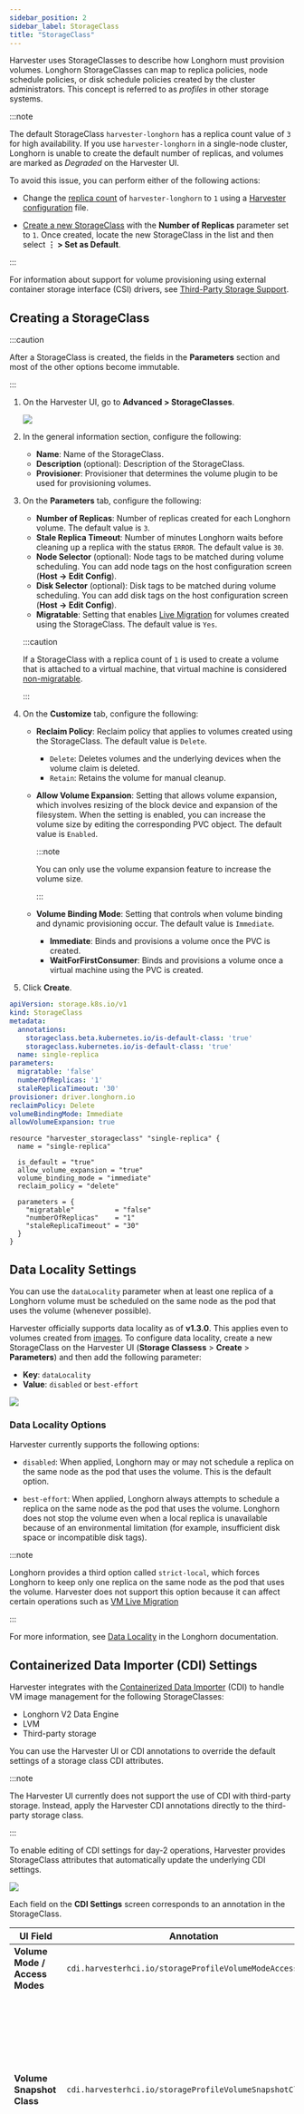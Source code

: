 ```yaml
---
sidebar_position: 2
sidebar_label: StorageClass
title: "StorageClass"
---
```


<head>
  <link rel="canonical" href="https://docs.harvesterhci.io/v1.5/advanced/storageclass"/>
</head>

Harvester uses StorageClasses to describe how Longhorn must provision volumes. Longhorn StorageClasses can map to replica policies, node schedule policies, or disk schedule policies created by the cluster administrators. This concept is referred to as *profiles* in other storage systems.

:::note

The default StorageClass `harvester-longhorn` has a replica count value of `3` for high availability. If you use `harvester-longhorn` in a single-node cluster, Longhorn is unable to create the default number of replicas, and volumes are marked as *Degraded* on the Harvester UI. 

To avoid this issue, you can perform either of the following actions: 

- Change the [replica count](../install/harvester-configuration/#installharvesterstorage_classreplica_count) of `harvester-longhorn` to `1` using a [Harvester configuration](../install/harvester-configuration.md) file. 

- [Create a new StorageClass](../advanced/storageclass.md#creating-a-storageclass) with the **Number of Replicas** parameter set to `1`. Once created, locate the new StorageClass in the list and then select **⋮ > Set as Default**.

:::

For information about support for volume provisioning using external container storage interface (CSI) drivers, see [Third-Party Storage Support](../advanced/csidriver.md).

## Creating a StorageClass

<Tabs>
<TabItem value="ui" label="UI" default>

:::caution

After a StorageClass is created, the fields in the **Parameters** section and most of the other options become immutable.

:::

1. On the Harvester UI, go to **Advanced > StorageClasses**.

    ![](/img/v1.2/storageclass/create_storageclasses_entry.png)

1. In the general information section, configure the following:

    - **Name**: Name of the StorageClass.
    - **Description** (optional): Description of the StorageClass.
    - **Provisioner**: Provisioner that determines the volume plugin to be used for provisioning volumes.

1. On the **Parameters** tab, configure the following:

    - **Number of Replicas**: Number of replicas created for each Longhorn volume. The default value is `3`.
    - **Stale Replica Timeout**: Number of minutes Longhorn waits before cleaning up a replica with the status `ERROR`. The default value is `30`.
    - **Node Selector** (optional): Node tags to be matched during volume scheduling. You can add node tags on the host configuration screen (**Host -> Edit Config**).
    - **Disk Selector** (optional): Disk tags to be matched during volume scheduling. You can add disk tags on the host configuration screen (**Host -> Edit Config**).
    - **Migratable**: Setting that enables [Live Migration](../vm/live-migration.md) for volumes created using the StorageClass. The default value is `Yes`.

    :::caution

    If a StorageClass with a replica count of `1` is used to create a volume that is attached to a virtual machine, that virtual machine is considered [non-migratable](../vm/live-migration.md#non-migratable-virtual-machines).

    :::

1. On the **Customize** tab, configure the following:

    - **Reclaim Policy**: Reclaim policy that applies to volumes created using the StorageClass. The default value is `Delete`.
      - `Delete`: Deletes volumes and the underlying devices when the volume claim is deleted.
      - `Retain`: Retains the volume for manual cleanup.

    - **Allow Volume Expansion**: Setting that allows volume expansion, which involves resizing of the block device and expansion of the filesystem. When the setting is enabled, you can increase the volume size by editing the corresponding PVC object. The default value is `Enabled`.

      :::note

      You can only use the volume expansion feature to increase the volume size.

      :::

    - **Volume Binding Mode**: Setting that controls when volume binding and dynamic provisioning occur. The default value is `Immediate`.
      - **Immediate**: Binds and provisions a volume once the PVC is created.
      - **WaitForFirstConsumer**: Binds and provisions a volume once a virtual machine using the PVC is created.

1. Click **Create**.

</TabItem>
<TabItem value="api" label="API">

```yaml
apiVersion: storage.k8s.io/v1
kind: StorageClass
metadata:
  annotations:
    storageclass.beta.kubernetes.io/is-default-class: 'true'
    storageclass.kubernetes.io/is-default-class: 'true'
  name: single-replica
parameters:
  migratable: 'false'
  numberOfReplicas: '1'
  staleReplicaTimeout: '30'
provisioner: driver.longhorn.io
reclaimPolicy: Delete
volumeBindingMode: Immediate
allowVolumeExpansion: true
```

</TabItem>
<TabItem value="terraform" label="Terraform">

```hcl
resource "harvester_storageclass" "single-replica" {
  name = "single-replica"

  is_default = "true"
  allow_volume_expansion = "true"
  volume_binding_mode = "immediate"
  reclaim_policy = "delete"

  parameters = {
    "migratable"          = "false"
    "numberOfReplicas"    = "1"
    "staleReplicaTimeout" = "30"
  }
}
```

</TabItem>
</Tabs>

## Data Locality Settings

You can use the `dataLocality` parameter when at least one replica of a Longhorn volume must be scheduled on the same node as the pod that uses the volume (whenever possible).

Harvester officially supports data locality as of **v1.3.0**. This applies even to volumes created from [images](../image/upload-image.md). To configure data locality, create a new StorageClass on the Harvester UI (**Storage Classess** > **Create** > **Parameters**) and then add the following parameter:

- **Key**: `dataLocality`
- **Value**: `disabled` or `best-effort`

![](/img/v1.3/storageclass/data-locality.png)

### Data Locality Options

Harvester currently supports the following options:

- `disabled`: When applied, Longhorn may or may not schedule a replica on the same node as the pod that uses the volume. This is the default option. 

- `best-effort`: When applied, Longhorn always attempts to schedule a replica on the same node as the pod that uses the volume. Longhorn does not stop the volume even when a local replica is unavailable because of an environmental limitation (for example, insufficient disk space or incompatible disk tags).

:::note

Longhorn provides a third option called `strict-local`, which forces Longhorn to keep only one replica on the same node as the pod that uses the volume. Harvester does not support this option because it can affect certain operations such as [VM Live Migration](../vm/live-migration.md)

:::

For more information, see [Data Locality](https://longhorn.io/docs/1.6.0/high-availability/data-locality/) in the Longhorn documentation.

## Containerized Data Importer (CDI) Settings

Harvester integrates with the [Containerized Data Importer](https://kubevirt.io/user-guide/storage/containerized_data_importer) (CDI) to handle VM image management for the following StorageClasses:

- Longhorn V2 Data Engine
- LVM
- Third-party storage

You can use the Harvester UI or CDI annotations to override the default settings of a storage class CDI attributes.

:::note

The Harvester UI currently does not support the use of CDI with third-party storage. Instead, apply the Harvester CDI annotations directly to the third-party storage class.

:::

To enable editing of CDI settings for day-2 operations, Harvester provides StorageClass attributes that automatically update the underlying CDI settings.

![](/img/v1.6/storageclass/cdi-settings.png)

Each field on the **CDI Settings** screen corresponds to an annotation in the StorageClass.

| UI Field | Annotation | Description | Supported Values | Example |
| --- | --- | --- | --- | --- |
| **Volume Mode / Access Modes** | `cdi.harvesterhci.io/storageProfileVolumeModeAccessModes` | Default PVC volume mode and access modes | JSON object with volume modes and access modes | `'{"Block":["ReadWriteOnce"]}'` |
| **Volume Snapshot Class** | `cdi.harvesterhci.io/storageProfileVolumeSnapshotClass` | VolumeSnapshotClass name to be used when taking snapshots of virtual machine images under this StorageClass. This setting applies only when you are using the `snapshot` clone strategy. If you have already configured the `volumeSnapshotClassName` in the `csi-driver-config` setting for the corresponding provisioner, that value will be used as the default. | Valid VolumeSnapshotClass name | `lvm-snapshot`, `longhorn-snapshot` |
| **Clone Strategy** | `cdi.harvesterhci.io/storageProfileCloneStrategy` | Clone strategy to be used for volumes created with VM images that use this StorageClass. | `copy`: Copies blocks of data over the network<br/>`snapshot`: Clones the volume by creating a temporary VolumeSnapshot and restoring it to a new PVC<br/>`csi-clone`: Clones the volume using a CSI clone operation | `snapshot` |
| **File System Overhead** | `cdi.harvesterhci.io/filesystemOverhead` | Percentage of filesystem overhead to be considered when calculating the PVC size. | Decimal value between 0 and 1 with a maximum of 3 digits | `0.05` |

Here is an example of a StorageClass YAML configuration:

```yaml
apiVersion: storage.k8s.io/v1
kind: StorageClass
metadata:
  name: lvm
  annotations:
    cdi.harvesterhci.io/storageProfileCloneStrategy: snapshot
    cdi.harvesterhci.io/storageProfileVolumeModeAccessModes: '{"Block":["ReadWriteOnce"]}'
    cdi.harvesterhci.io/storageProfileVolumeSnapshotClass: lvm-snapshot
    cdi.harvesterhci.io/filesystemOverhead: '0.05'
```

:::caution

Avoid changing the storage profile or CDI directly. Instead, allow the Harvester controller to synchronize and persist the storage profile configuration through the use of CDI annotations.

:::

The following are the default values for the supported StorageClasses:

- Longhorn V2 Data Engine
    - `cdi.harvesterhci.io/storageProfileCloneStrategy`: `"copy"`
    - `cdi.harvesterhci.io/storageProfileVolumeSnapshotClass`: `"longhorn-snapshot"`

- LVM
    - `cdi.harvesterhci.io/storageProfileVolumeModeAccessModes`: `'{"Block":["ReadWriteOnce"]}'`
    - `cdi.harvesterhci.io/storageProfileCloneStrategy`: `"snapshot"`
    - `cdi.harvesterhci.io/storageProfileVolumeSnapshotClass`: `"lvm-snapshot"`

- Third-party storage: See [`storagecapabilities.go`](https://github.com/kubevirt/containerized-data-importer/blob/v1.61.1/pkg/storagecapabilities/storagecapabilities.go#L35-L127) in the CDI repository. If the provisioner is not listed, you must specify the `cdi.harvesterhci.io/storageProfileVolumeModeAccessModes` annotation.

## Use Cases

### HDD Scenario

With the introduction of *StorageClass*, users can now use **HDDs** for tiered or archived cold storage.

:::caution

HDD is not recommended for guest RKE2 clusters or VMs with good performance disk requirements.

:::

#### Recommended Practice

First, add your HDD on the `Host` page and specify the disk tags as needed, such as`HDD` or `ColdStorage`. For more information on how to add extra disks and disk tags, see [Multi-disk Management](../host/host.md#multi-disk-management) for details.

![](/img/v1.2/storageclass/add_hdd_on_host_page.png)

![](/img/v1.2/storageclass/add_tags.png)

Then, create a new `StorageClass` for the HDD (use the above disk tags). For hard drives with large capacity but slow performance, the number of replicas can be reduced to improve performance.

![](/img/v1.2/storageclass/create_hdd_storageclass.png)

You can now create a volume using the above `StorageClass` with HDDs mostly for cold storage or archiving purpose.

![](/img/v1.2/storageclass/create_volume_hdd.png)
